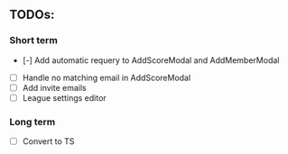 ## TODOs:
### Short term
  - [-] Add automatic requery to AddScoreModal and AddMemberModal
  - [ ] Handle no matching email in AddScoreModal
  - [ ] Add invite emails
  - [ ] League settings editor

### Long term
  - [ ] Convert to TS
